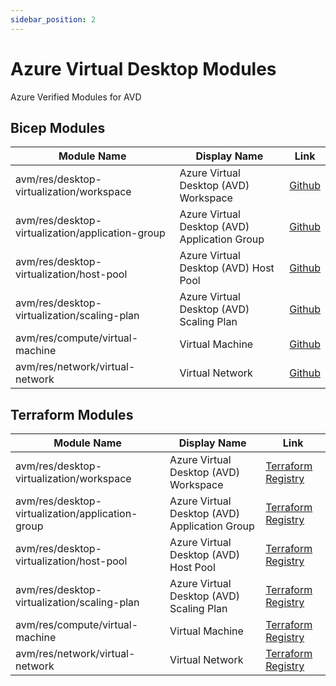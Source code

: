 ```yaml
---
sidebar_position: 2
---
```


# Azure Virtual Desktop Modules

Azure Verified Modules for AVD

## Bicep Modules

| Module Name                                      | Display Name                                  | Link                                                                                                       |
| ------------------------------------------------ | --------------------------------------------- | ---------------------------------------------------------------------------------------------------------- |
| avm/res/desktop-virtualization/workspace         | Azure Virtual Desktop (AVD) Workspace         | [Github](https://github.com/Azure/bicep-registry-modules/tree/main/avm/res/desktop-virtualization/workspace)         |
| avm/res/desktop-virtualization/application-group | Azure Virtual Desktop (AVD) Application Group | [Github](https://github.com/Azure/bicep-registry-modules/tree/main/avm/res/desktop-virtualization/application-group) |
| avm/res/desktop-virtualization/host-pool         | Azure Virtual Desktop (AVD) Host Pool         | [Github](https://github.com/Azure/bicep-registry-modules/tree/main/avm/res/desktop-virtualization/host-pool)         |
| avm/res/desktop-virtualization/scaling-plan      | Azure Virtual Desktop (AVD) Scaling Plan      | [Github](https://github.com/Azure/bicep-registry-modules/tree/main/avm/res/desktop-virtualization/scaling-plan)      |
| avm/res/compute/virtual-machine                  | Virtual Machine                               | [Github](https://github.com/Azure/bicep-registry-modules/tree/main/avm/res/compute/virtual-machine)                  |
| avm/res/network/virtual-network                  | Virtual Network                               | [Github](https://github.com/Azure/bicep-registry-modules/tree/main/avm/res/network/virtual-network)                  |

## Terraform Modules

| Module Name                                      | Display Name                                  | Link                                                                                                                                                                                                                   |
| ------------------------------------------------ | --------------------------------------------- | ---------------------------------------------------------------------------------------------------------------------------------------------------------------------------------------------------------------------- |
| avm/res/desktop-virtualization/workspace         | Azure Virtual Desktop (AVD) Workspace         | [Terraform Registry](https://registry.terraform.io/modules/Azure/avm-res-desktopvirtualization-workspace/azurerm/latest)                                                                                                                     |
| avm/res/desktop-virtualization/application-group | Azure Virtual Desktop (AVD) Application Group | [Terraform Registry](https://registry.terraform.io/modules/Azure/avm-res-desktopvirtualization-applicationgroup/azurerm/latest) |
| avm/res/desktop-virtualization/host-pool         | Azure Virtual Desktop (AVD) Host Pool         | [Terraform Registry](https://registry.terraform.io/modules/Azure/avm-res-desktopvirtualization-hostpool/azurerm/latest)                 |
| avm/res/desktop-virtualization/scaling-plan      | Azure Virtual Desktop (AVD) Scaling Plan      | [Terraform Registry](https://registry.terraform.io/modules/Azure/avm-res-desktopvirtualization-scalingplan/azurerm/latest)           |
| avm/res/compute/virtual-machine                  | Virtual Machine                               | [Terraform Registry](https://registry.terraform.io/modules/Azure/avm-res-compute-virtualmachine/azurerm/latest)                                 |
| avm/res/network/virtual-network                  | Virtual Network                               | [Terraform Registry](https://registry.terraform.io/modules/Azure/avm-res-network-virtualnetwork/azurerm/latest)                                 |